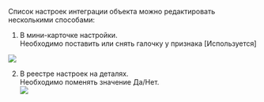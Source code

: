 Список настроек интеграции объекта можно редактировать несколькими способами:

1. В мини-карточке настройки.  
    Необходимо поставить или снять галочку у признака [Используется]

![](https://samarasoft.com/wp-content/uploads/2017/11/1Cfieldssel-300x146.png)

2. В реестре настроек на деталях.  
Необходимо поменять значение Да/Нет.  
![](https://samarasoft.com/wp-content/uploads/2017/11/1Cfieldsseltable.png)